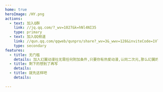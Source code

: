```yaml
---
home: true
heroImage: /HY.png
actions:
  - text: 加入Q群
    link: //jq.qq.com/?_wv=1027&k=hNl4NI35
    type: primary
  - text: 加入QQ频道
    link: //qun.qq.com/qqweb/qunpro/share?_wv=3&_wwv=128&inviteCode=1Vlfou&from=246610&biz=ka#/
    type: secondary
features:
  - title: 无门槛
    details: 加入幻翼动漫社无需任何附加条件,只要你有热爱动漫,认同二次元,那么幻翼的大门永远向你们敞开
  - title: 剩下的想到了再写
    details: 
  - title: 就先这样吧
    details: 
    
---
```


